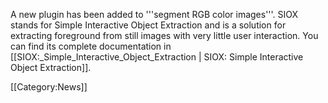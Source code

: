 A new plugin has been added to '''segment RGB color images'''. SIOX stands for Simple Interactive Object Extraction and is a solution for extracting foreground from still images with very little user interaction. You can find its complete documentation in [[SIOX:_Simple_Interactive_Object_Extraction | SIOX: Simple Interactive Object Extraction]].

[[Category:News]]
